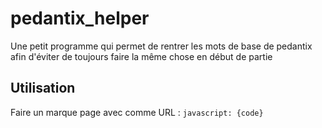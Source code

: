 # pedantix_helper
Une petit programme qui permet de rentrer les mots de base de pedantix afin d'éviter de toujours faire la même chose en début de partie

## Utilisation
Faire un marque page avec comme URL : `javascript: {code}`
